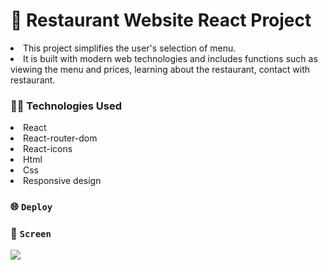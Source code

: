 # 🍔 Restaurant Website React Project 

<li>This project simplifies the user's selection of menu.</li>
<li>It is built with modern web technologies and includes functions such as viewing the menu and prices, learning about the restaurant, contact with restaurant.</li>

### 👩‍💻 Technologies Used

<li>React</li>
<li>React-router-dom</li>
<li>React-icons</li>
<li>Html</li>
<li>Css</li>
<li>Responsive design</li>

### 🌐 `Deploy`



### 🎥 `Screen`

![](restaurant.gif)
